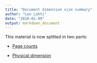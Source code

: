 ```yaml
---
title: "Document dimension size summary"
author: "Leo Lahti"
date: "2018-01-09"
output: markdown_document
---
```


This material is now splitted in two parts:

  * [Page counts](pagecount.md)

  * [Physical dimension](dimension.md)


